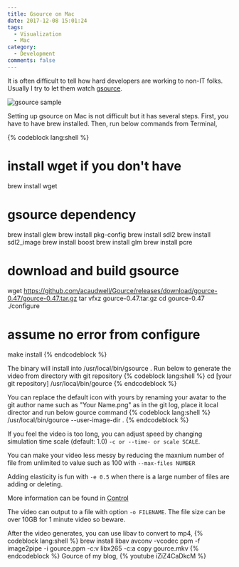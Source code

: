 ```yaml
---
title: Gsource on Mac
date: 2017-12-08 15:01:24
tags:
  - Visualization
  - Mac
category:
  - Development
comments: false
---
```


It is often difficult to tell how hard developers are working to non-IT folks. Usually I try to let them watch [gsource](http://gource.io/).

![gsource sample](gsource.png)

Setting up gsource on Mac is not difficult but it has several steps. First, you have to have brew installed. Then, run below commands from Terminal,

{% codeblock lang:shell %}
# install wget if you don't have
brew install wget

# gsource dependency
brew install glew
brew install pkg-config
brew install sdl2
brew install sdl2_image
brew install boost
brew install glm
brew install pcre

# download and build gsource
wget https://github.com/acaudwell/Gource/releases/download/gource-0.47/gource-0.47.tar.gz
tar vfxz gource-0.47.tar.gz
cd gource-0.47
./configure

# assume no error from configure
make install
{% endcodeblock %}

The binary will install into /usr/local/bin/gsource . Run below to generate the video from directory with git repository
{% codeblock lang:shell %}
cd [your git repository]
/usr/local/bin/gource
{% endcodeblock %}

You can replace the default icon with yours by renaming your avatar to the git author name such as "Your Name.png" as in the git log, place it local director and run below gource command
{% codeblock lang:shell %}
/usr/local/bin/gource --user-image-dir .
{% endcodeblock %}

If you feel the video is too long, you can adjust speed by changing simulation time scale (default: 1.0) `-c or --time- or scale SCALE`.

You can make your video less messy by reducing the maxnium number of file from unlimited to value such as 100 with `--max-files NUMBER`

Adding elasticity is fun with `-e 0.5` when there is a large number of files are adding or deleting.

More information can be found in [Control](https://github.com/acaudwell/Gource/wiki/Controls)

The video can output to a file with option `-o FILENAME`. The file size can be over 10GB for 1 minute video so beware.

After the video generates, you can use libav to convert to mp4,
{% codeblock lang:shell %}
brew install libav
avconv -vcodec ppm -f image2pipe -i gource.ppm -c:v libx265 -c:a copy gource.mkv
{% endcodeblock %}
Gource of my blog,
{% youtube iZiZ4CaDkcM %}
